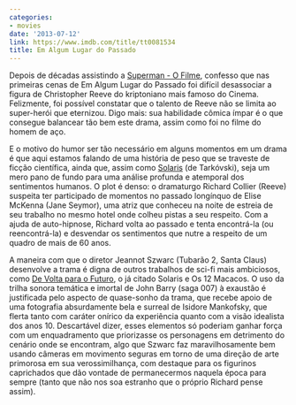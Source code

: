 ```yaml
---
categories:
- movies
date: '2013-07-12'
link: https://www.imdb.com/title/tt0081534
title: Em Algum Lugar do Passado
---
```


Depois de décadas assistindo a [Superman - O Filme], confesso que nas primeiras cenas de Em Algum Lugar do Passado foi difícil desassociar a figura de Christopher Reeve do kriptoniano mais famoso do Cinema. Felizmente, foi possível constatar que o talento de Reeve não se limita ao super-herói que eternizou. Digo mais: sua habilidade cômica ímpar é o que consegue balancear tão bem este drama, assim como foi no filme do homem de aço.

E o motivo do humor ser tão necessário em alguns momentos em um drama é que aqui estamos falando de uma história de peso que se traveste de ficção científica, ainda que, assim como [Solaris] (de Tarkóvski), seja um mero pano de fundo para uma análise profunda e atemporal dos sentimentos humanos. O plot é denso: o dramaturgo Richard Collier (Reeve) suspeita ter participado de momentos no passado longínquo de Elise McKenna (Jane Seymor), uma atriz que conheceu na noite de estreia de seu trabalho no mesmo hotel onde colheu pistas a seu respeito. Com a ajuda de auto-hipnose, Richard volta ao passado e tenta encontrá-la (ou reencontrá-la) e desvendar os sentimentos que nutre a respeito de um quadro de mais de 60 anos.

A maneira com que o diretor Jeannot Szwarc (Tubarão 2, Santa Claus) desenvolve a trama é digna de outros trabalhos de sci-fi mais ambiciosos, como [De Volta para o Futuro], o já citado Solaris e Os 12 Macacos. O uso da trilha sonora temática e imortal de John Barry (saga 007) à exaustão é justificada pelo aspecto de quase-sonho da trama, que recebe apoio de uma fotografia absurdamente bela e surreal de Isidore Mankofsky, que flerta tanto com caráter onírico da experiência quanto com a visão idealista dos anos 10. Descartável dizer, esses elementos só poderiam ganhar força com um enquadramento que priorizasse os personagens em detrimento do cenário onde se encontram, algo que Szwarc faz maravilhosamente bem usando câmeras em movimento seguras em torno de uma direção de arte primorosa em sua verossimilhança, com destaque para os figurinos caprichados que dão vontade de permanecermos naquela época para sempre (tanto que não nos soa estranho que o próprio Richard pense assim).

[De Volta para o Futuro]: /de-volta-para-o-futuro
[Solaris]: /solaris
[Superman - O Filme]: /superman-o-filme